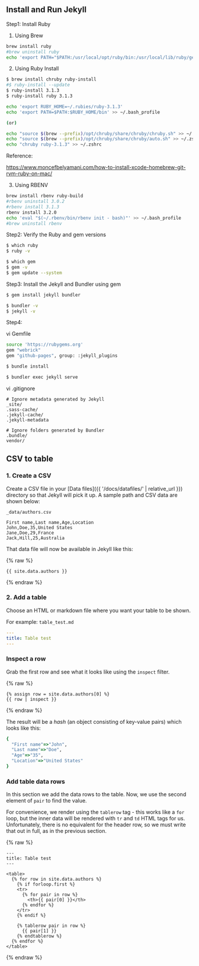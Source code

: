 ## Install and Run Jekyll 

Step1: Install Ruby

1. Using Brew

```sh
brew install ruby
#brew uninstall ruby
echo 'export PATH="$PATH:/usr/local/opt/ruby/bin:/usr/local/lib/ruby/gems/3.1.0/bin"' >> ~/.bash_profile
```

2. Using Ruby Install

```sh
$ brew install chruby ruby-install
#$ ruby-install --update
$ ruby-install 3.1.3
$ ruby-install ruby 3.1.3

echo 'export RUBY_HOME=~/.rubies/ruby-3.1.3'
echo 'export PATH=$PATH:$RUBY_HOME/bin' >> ~/.bash_profile

(or)

echo "source $(brew --prefix)/opt/chruby/share/chruby/chruby.sh" >> ~/.zshrc
echo "source $(brew --prefix)/opt/chruby/share/chruby/auto.sh" >> ~/.zshrc
echo "chruby ruby-3.1.3" >> ~/.zshrc
```

Reference: 

https://www.moncefbelyamani.com/how-to-install-xcode-homebrew-git-rvm-ruby-on-mac/

3. Using RBENV

```sh
brew install rbenv ruby-build
#rbenv uninstall 3.0.2
#rbenv install 3.1.3
rbenv install 3.2.0
echo 'eval "$(~/.rbenv/bin/rbenv init - bash)"' >> ~/.bash_profile
#brew uninstall rbenv
```

Step2: Verify the Ruby and gem versions

```sh
$ which ruby
$ ruby -v

$ which gem
$ gem -v
$ gem update --system
```

Step3: Install the Jekyll and Bundler using gem

```sh
$ gem install jekyll bundler
```

```sh
$ bundler -v
$ jekyll -v
```

Step4: 

vi Gemfile

```sh
source 'https://rubygems.org'
gem "webrick"
gem "github-pages", group: :jekyll_plugins
```

```sh
$ bundle install
```

```sh
$ bundler exec jekyll serve
```

vi .gitignore

```
# Ignore metadata generated by Jekyll
_site/
.sass-cache/
.jekyll-cache/
.jekyll-metadata

# Ignore folders generated by Bundler
.bundle/
vendor/
```

## CSV to table

### 1. Create a CSV

Create a CSV file in your [Data files]({{ '/docs/datafiles/' | relative_url }}) directory so
that Jekyll will pick it up. A sample path and CSV data are shown below:

`_data/authors.csv`

```
First name,Last name,Age,Location
John,Doe,35,United States
Jane,Doe,29,France
Jack,Hill,25,Australia
```

That data file will now be available in Jekyll like this:

{% raw %}
```liquid
{{ site.data.authors }}
```
{% endraw %}

### 2. Add a table

Choose an HTML or markdown file where you want your table to be shown.

For example: `table_test.md`

```yaml
---
title: Table test
---
```

### Inspect a row

Grab the first row and see what it looks like using the `inspect` filter.

{% raw %}
```liquid
{% assign row = site.data.authors[0] %}
{{ row | inspect }}
```
{% endraw %}


The result will be a _hash_ (an object consisting of key-value pairs) which looks like this:

```ruby
{
  "First name"=>"John",
  "Last name"=>"Doe",
  "Age"=>"35",
  "Location"=>"United States"
}
```

### Add table data rows

In this section we add the data rows to the table. Now, we use the second element of `pair`
to find the value.

For convenience, we render using the `tablerow` tag - this works like a `for` loop, but the inner
data will be rendered with `tr` and `td` HTML tags for us. Unfortunately, there is no equivalent for
the header row, so we must write that out in full, as in the previous section.

{% raw %}
```liquid
---
title: Table test
---

<table>
  {% for row in site.data.authors %}
    {% if forloop.first %}
    <tr>
      {% for pair in row %}
        <th>{{ pair[0] }}</th>
      {% endfor %}
    </tr>
    {% endif %}

    {% tablerow pair in row %}
      {{ pair[1] }}
    {% endtablerow %}
  {% endfor %}
</table>
```
{% endraw %}

